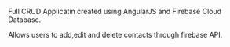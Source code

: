 Full CRUD Applicatin created using AngularJS and Firebase Cloud Database.

Allows users to add,edit and delete contacts through firebase API.